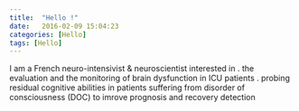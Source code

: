 ```yaml
---
title:  "Hello !"
date:   2016-02-09 15:04:23
categories: [Hello]
tags: [Hello]
---
```

I am a French neuro-intensivist & neuroscientist interested in
. the evaluation and the monitoring of brain dysfunction in ICU patients
. probing residual cognitive abilities in patients suffering from disorder of consciousness (DOC) to imrove prognosis and recovery detection


